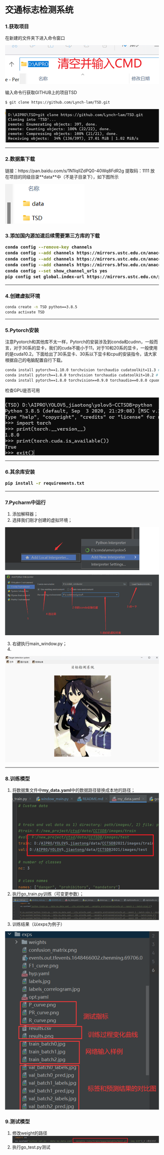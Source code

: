 
<h1>交通标志检测系统</h1>


<h3>1.获取项目</h3>
<h7>在新建的文件夹下进入命令窗口

![img_8.png](img_8.png)

<h7>输入命令行获取GITHUB上的项目TSD
```bash
$ git clone https://github.com/Lynch-lam/TSD.git
```
![img_7.png](img_7.png)

---

<h3>2.数据集下载</h3>
<h7> 链接：https://pan.baidu.com/s/1N1IqIlZdPQ0-40Wq8FdR2g  提取码：1111
<h7> 放在项目的同级目录**data**中（不是子目录下），如下图所示

![img_9.png](img_9.png)


<h3>3.添加国内源加速后续需要第三方库的下载

```bash
conda config --remove-key channels
conda config --add channels https://mirrors.ustc.edu.cn/anaconda/pkgs/main/
conda config --add channels https://mirrors.ustc.edu.cn/anaconda/pkgs/free/
conda config --add channels https://mirrors.bfsu.edu.cn/anaconda/cloud/pytorch/
conda config --set show_channel_urls yes
pip config set global.index-url https://mirrors.ustc.edu.cn/pypi/web/simple
```

---

<h3>4.创建虚拟环境</h3>

```bash
conda create -n TSD python==3.8.5
conda activate TSD
```

---

<h3>5.Pytorch安装</h3>



<h7>注意Pyotorch和其他库不太一样，Pytorch的安装涉及到conda和cudnn，一般而言，对于30系的显卡，我们的cuda不能小于11，对于10和20系的显卡，一般使用的是cuda10.2。下面给出了30系显卡、30系以下显卡和cpu的安装指令，请大家根据自己的电脑配置自行下载。

```bash
conda install pytorch==1.10.0 torchvision torchaudio cudatoolkit=11.3 # 30系列以上显卡gpu版本pytorch安装指令
conda install pytorch==1.8.0 torchvision torchaudio cudatoolkit=10.2 # 10系和20系以及mx系列的执行这条
conda install pytorch==1.8.0 torchvision==0.9.0 torchaudio==0.8.0 cpuonly # CPU的直接执行这条命令
```

<h7>检查GPU是否可用

![img_12.png](img_12.png)

---

<h3>6.其余库安装

```bash
pip install -r requirements.txt
```

---

<h3>7.Pycharm中运行</h3>

1. 添加解释器；
2. 选择我们刚才创建的虚拟环境；

![img_4.png](img_4.png)

3. 右键执行main_window.py；
4. 
![img_13.png](img_13.png)

---
<h3>8.训练模型</h3>

1. 将数据集文件中**my_data.yaml**中的数据路径替换成本地的路径；
![img_10.png](img_10.png)
2. 执行go_train.py训练（可变更参数）；
![img_11.png](img_11.png)
3. 训练结果（以exps为例子）

![img.png](img.png)


<h3>9.测试模型</h3>

1. 修改weight的路径
![img_3.png](img_3.png)
2. 执行go_test.py测试


